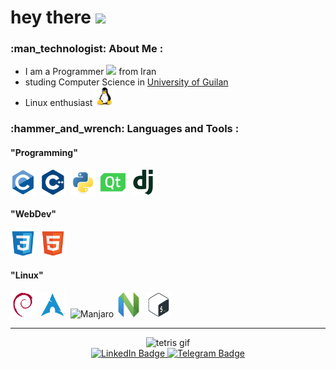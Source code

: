 
<h1>
  hey there
  <img src="https://media.giphy.com/media/hvRJCLFzcasrR4ia7z/giphy.gif" width="30px"/>
</h1>


<h3> :man_technologist: About Me :</h3>
<div>
  <ul>
    <li>
      I am a Programmer <img src="https://media.giphy.com/media/WUlplcMpOCEmTGBtBW/giphy.gif" width="30"> from Iran
    </li>
    <li>
      studing Computer Science in <a href="https://en.wikipedia.org/wiki/University_of_Guilan">University of Guilan</a>
    </li>
    <li>
      Linux enthusiast <img src="https://github.com/devicons/devicon/blob/master/icons/linux/linux-original.svg" width="30"> 
    </li>
  </ul>
</div>


<div>
 <h3>:hammer_and_wrench: Languages and Tools :</h3>
    <h4>"Programming"</h4>
      <img src="https://github.com/devicons/devicon/blob/master/icons/c/c-original.svg" title="c" alt="c" width="40" height="40"/>&nbsp;
      <img src="https://github.com/devicons/devicon/blob/master/icons/cplusplus/cplusplus-plain.svg" title="cplusplus" alt="cplusplus" width="40" height="40"/>&nbsp;
      <img src="https://github.com/devicons/devicon/blob/master/icons/python/python-original.svg" title="python" alt="python" width="40" height="40"/>&nbsp;
      <img src="https://github.com/devicons/devicon/blob/master/icons/qt/qt-original.svg" title="qt" alt="qt" width="40" height="40"/>&nbsp;
      <img src="https://github.com/devicons/devicon/blob/master/icons/django/django-plain.svg" title="django" alt="django" width="40" height="40"/>
    <h4>"WebDev"</h4>
      <img src="https://github.com/devicons/devicon/blob/master/icons/css3/css3-original.svg" title="css3" alt="css3" width="40" height="40"/>&nbsp;
      <img src="https://github.com/devicons/devicon/blob/master/icons/html5/html5-original.svg" title="html5" alt="html5" width="40" height="40"/>
    <h4>"Linux"</h4>
      <img src="https://github.com/devicons/devicon/blob/master/icons/debian/debian-original.svg" title="debian" alt="debian" width="40" height="40"/>&nbsp;
      <img src="https://github.com/devicons/devicon/blob/master/icons/archlinux/archlinux-original.svg" title="archlinux" alt="archlinux" width="40" height="40"/>&nbsp;
      <img src="https://upload.wikimedia.org/wikipedia/commons/thumb/3/3e/Manjaro-logo.svg/2048px-Manjaro-logo.svg.png" title="Manjaro" alt="Manjaro" width="40" height="40"/>
      <img src="https://github.com/devicons/devicon/blob/master/icons/neovim/neovim-original.svg" title="neovim" alt="neovim" width="40" height="40"/>&nbsp;
      <img src="https://github.com/devicons/devicon/blob/master/icons/bash/bash-original.svg" title="bash" alt="bash" width="40" height="40"/>&nbsp;

</div>


<hr/>
<div id="header" align="center">
  <img src="https://metro.co.uk/wp-content/uploads/2014/06/tetris.gif?quality=90&strip=all&zoom=1&resize=400%2C333" width="100" alt="tetris gif"/>        
</div>

<div id="badges" align="center"> 
  <a href="https://www.linkedin.com/in/amin-farahani-8a6511263/">
    <img src="https://img.shields.io/badge/LinkedIn-blue?style=for-the-badge&logo=linkedin&logoColor=white" alt="LinkedIn Badge"/>
  </a>

  <a href="https://telegram.me/Darkspiral01">
    <img src="https://img.shields.io/badge/Telegram-blue?style=for-the-badge&logo=Telegram&logoColor=white" alt="Telegram Badge"/>
  </a>
</div>

<div id="badges" align="center"> 
  <img src="https://komarev.com/ghpvc/?username=cs-astronaut&style=flat-square&color=blue" alt=""/>
</div>

